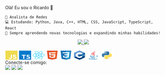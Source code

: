Olá! Eu sou o Ricardo 👋

    🔧 Analista de Redes
    💻 Estudando: Python, Java, C++, HTML, CSS, JavaScript, TypeScript, React
    🌱 Sempre aprendendo novas tecnologias e expandindo minhas habilidades!

<div align="center"> <a href="https://github.com/ShedimS"> <img height="180em" src="https://github-readme-stats.vercel.app/api?username=ShedimS&show_icons=true&theme=midnight-purple&include_all_commits=true&count_private=true"/> <img height="180em" src="https://github-readme-stats.vercel.app/api/top-langs/?username=ShedimS&layout=compact&langs_count=7&theme=midnight-purple"/> </a> </div> <div style="display: inline_block"><br> <img align="center" alt="Ricardo-Js" height="30" width="40" src="https://raw.githubusercontent.com/devicons/devicon/master/icons/javascript/javascript-plain.svg"> <img align="center" alt="Ricardo-Ts" height="30" width="40" src="https://raw.githubusercontent.com/devicons/devicon/master/icons/typescript/typescript-plain.svg"> <img align="center" alt="Ricardo-React" height="30" width="40" src="https://raw.githubusercontent.com/devicons/devicon/master/icons/react/react-original.svg"> <img align="center" alt="Ricardo-HTML" height="30" width="40" src="https://raw.githubusercontent.com/devicons/devicon/master/icons/html5/html5-original.svg"> <img align="center" alt="Ricardo-CSS" height="30" width="40" src="https://raw.githubusercontent.com/devicons/devicon/master/icons/css3/css3-original.svg"> <img align="center" alt="Ricardo-C++" height="30" width="40" src="https://raw.githubusercontent.com/devicons/devicon/master/icons/cplusplus/cplusplus-original.svg"> <img align="center" alt="Ricardo-Java" height="30" width="40" src="https://raw.githubusercontent.com/devicons/devicon/master/icons/java/java-original.svg"> <img align="center" alt="Ricardo-Python" height="30" width="40" src="https://raw.githubusercontent.com/devicons/devicon/master/icons/python/python-original.svg"> </div>
Conecte-se comigo:
<div> <a href="https://www.instagram.com/ricardopaczkowski/" target="_blank"><img src="https://img.shields.io/badge/-Instagram-%23E4405F?style=for-the-badge&logo=instagram&logoColor=white" target="_blank"></a> <a href="mailto:rikrdo.h.p@hotmail.com"><img src="https://img.shields.io/badge/-Gmail-%23333?style=for-the-badge&logo=gmail&logoColor=white" target="_blank"></a> <a href="https://www.linkedin.com/in/ricardo-henrique-paczkowski-4b885526/" target="_blank"><img src="https://img.shields.io/badge/-LinkedIn-%230077B5?style=for-the-badge&logo=linkedin&logoColor=white"></a> </div>
